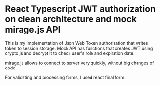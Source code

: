# React Typescript JWT authorization on clean architecture and mock mirage.js API

This is my implementation of Json Web Token authorisation that writes token to session storage.
Mock API has functions that creates JWT using crypto.js and decrypt it to check user's role and expiration date.

mirage.js allows to connect to server very quickly, without big changes of code.

For validating and processing forms, I used react final form.
